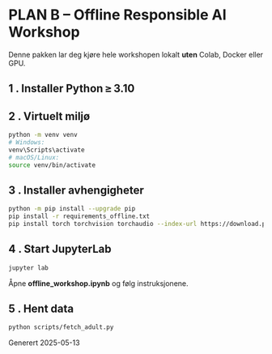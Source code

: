# PLAN B – Offline Responsible AI Workshop

Denne pakken lar deg kjøre hele workshopen lokalt **uten** Colab, Docker eller GPU.

## 1 . Installer Python ≥ 3.10

## 2 . Virtuelt miljø
```bash
python -m venv venv
# Windows:
venv\Scripts\activate
# macOS/Linux:
source venv/bin/activate
```

## 3 . Installer avhengigheter
```bash
python -m pip install --upgrade pip
pip install -r requirements_offline.txt
pip install torch torchvision torchaudio --index-url https://download.pytorch.org/whl/cpu
```

## 4 . Start JupyterLab
```bash
jupyter lab
```
Åpne **offline_workshop.ipynb** og følg instruksjonene.

## 5 . Hent data
```bash
python scripts/fetch_adult.py
```

Generert 2025-05-13